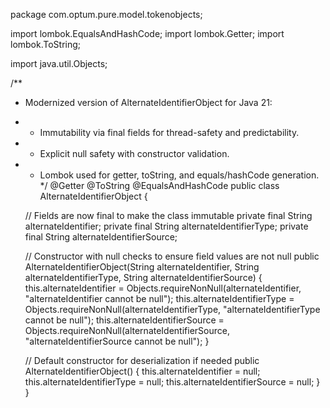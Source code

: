 package com.optum.pure.model.tokenobjects;

import lombok.EqualsAndHashCode;
import lombok.Getter;
import lombok.ToString;

import java.util.Objects;

/**
 * Modernized version of AlternateIdentifierObject for Java 21:
 * - Immutability via final fields for thread-safety and predictability.
 * - Explicit null safety with constructor validation.
 * - Lombok used for getter, toString, and equals/hashCode generation.
 */
@Getter
@ToString
@EqualsAndHashCode
public class AlternateIdentifierObject {

    // Fields are now final to make the class immutable
    private final String alternateIdentifier;
    private final String alternateIdentifierType;
    private final String alternateIdentifierSource;

    // Constructor with null checks to ensure field values are not null
    public AlternateIdentifierObject(String alternateIdentifier, 
                                     String alternateIdentifierType, 
                                     String alternateIdentifierSource) {
        this.alternateIdentifier = Objects.requireNonNull(alternateIdentifier, "alternateIdentifier cannot be null");
        this.alternateIdentifierType = Objects.requireNonNull(alternateIdentifierType, "alternateIdentifierType cannot be null");
        this.alternateIdentifierSource = Objects.requireNonNull(alternateIdentifierSource, "alternateIdentifierSource cannot be null");
    }

    // Default constructor for deserialization if needed
    public AlternateIdentifierObject() {
        this.alternateIdentifier = null;
        this.alternateIdentifierType = null;
        this.alternateIdentifierSource = null;
    }
}
